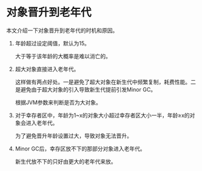 # 对象晋升到老年代

本文介绍一下对象晋升到老年代的时机和原因。

1. 年龄超过设定阈值，默认为15。

   大于等于该年龄的大概率是难以消亡的。
2. 超大对象直接进入老年代。

   这样做有两点好处。一是避免了超大对象在新生代中频繁复制，耗费性能。二是避免由于超大对象的引入导致新生代提前引发Minor GC。

   根据JVM参数来判断是否为大对象。

3. 对于幸存者区中，年龄为1~x的对象大小超过幸存者区大小一半，年龄≥x的对象会进入老年代。

   为了避免晋升年龄设置过大，导致对象无法晋升。

4. Minor GC后，幸存区放不下的那部分对象进入老年代。

   新生代放不下的只好由更大的老年代来放。
